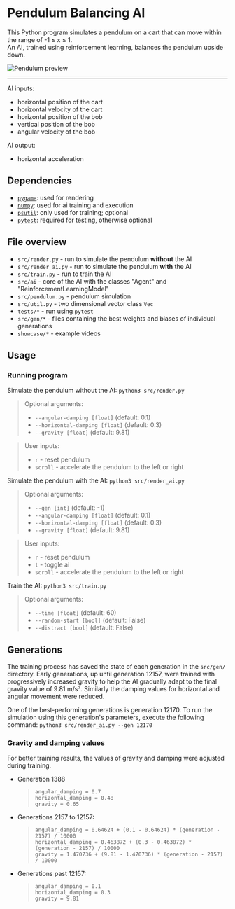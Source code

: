 # Pendulum Balancing AI

This Python program simulates a pendulum on a cart that can move within the range of -1 ≤ x ≤ 1.  
An AI, trained using reinforcement learning, balances the pendulum upside down.

![Pendulum preview](preview/pendulum.webp)

---

AI inputs:

- horizontal position of the cart
- horizontal velocity of the cart
- horizontal position of the bob
- vertical position of the bob
- angular velocity of the bob

AI output:

- horizontal acceleration

## Dependencies

- [`pygame`](https://www.pygame.org): used for rendering
- [`numpy`](https://numpy.org): used for ai training and execution
- [`psutil`](https://pypi.org/project/psutil/): only used for training; optional
- [`pytest`](https://docs.pytest.org): required for testing, otherwise optional

## File overview

- `src/render.py` - run to simulate the pendulum <b>without</b> the AI
- `src/render_ai.py` - run to simulate the pendulum <b>with</b> the AI
- `src/train.py` - run to train the AI
- `src/ai` - core of the AI with the classes "Agent" and "ReinforcementLearningModel"
- `src/pendulum.py` - pendulum simulation
- `src/util.py` - two dimensional vector class `Vec`
- `tests/*` - run using `pytest`
- `src/gen/*` - files containing the best weights and biases of individual generations
- `showcase/*` - example videos

## Usage

### Running program

Simulate the pendulum without the AI:
`python3 src/render.py`

> Optional arguments:
>
> - `--angular-damping [float]` (default: 0.1)
> - `--horizontal-damping [float]` (default: 0.3)
> - `--gravity [float]` (default: 9.81)

> User inputs:
>
> - `r` - reset pendulum
> - `scroll` - accelerate the pendulum to the left or right

Simulate the pendulum with the AI:
`python3 src/render_ai.py`

> Optional arguments:
>
> - `--gen [int]` (default: -1)
> - `--angular-damping [float]` (default: 0.1)
> - `--horizontal-damping [float]` (default: 0.3)
> - `--gravity [float]` (default: 9.81)

> User inputs:
>
> - `r` - reset pendulum
> - `t` - toggle ai
> - `scroll` - accelerate the pendulum to the left or right

Train the AI:
`python3 src/train.py`

> Optional arguments:
>
> - `--time [float]` (default: 60)
> - `--random-start [bool]` (default: False)
> - `--distract [bool]` (default: False)

## Generations

The training process has saved the state of each generation in the `src/gen/` directory. Early generations, up until generation 12157, were trained with progressively increased gravity to help the AI gradually adapt to the final gravity value of 9.81 m/s². Similarly the damping values for horizontal and angular movement were reduced.

One of the best-performing generations is generation 12170. To run the simulation using this generation's parameters, execute the following command:
`python3 src/render_ai.py --gen 12170`

### Gravity and damping values

For better training results, the values of gravity and damping were adjusted during training.

- Generation 1388

  > ```
  > angular_damping = 0.7
  > horizontal_damping = 0.48
  > gravity = 0.65
  > ```

- Generations 2157 to 12157:

  > ```
  > angular_damping = 0.64624 + (0.1 - 0.64624) * (generation - 2157) / 10000
  > horizontal_damping = 0.463872 + (0.3 - 0.463872) * (generation - 2157) / 10000
  > gravity = 1.470736 + (9.81 - 1.470736) * (generation - 2157) / 10000
  > ```

- Generations past 12157:

  > ```
  > angular_damping = 0.1
  > horizontal_damping = 0.3
  > gravity = 9.81
  > ```

